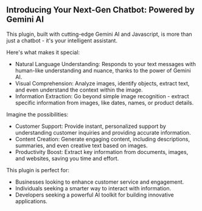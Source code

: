 ## Introducing Your Next-Gen Chatbot: Powered by Gemini AI

This plugin, built with cutting-edge Gemini AI and Javascript, is more than just a chatbot - it's your intelligent assistant.

Here's what makes it special:

* Natural Language Understanding: Responds to your text messages with human-like understanding and nuance, thanks to the power of Gemini AI.
* Visual Comprehension: Analyze images, identify objects, extract text, and even understand the context within the image.
* Information Extraction: Go beyond simple image recognition - extract specific information from images, like dates, names, or product details.

Imagine the possibilities:

* Customer Support: Provide instant, personalized support by understanding customer inquiries and providing accurate information.
* Content Creation: Generate engaging content, including descriptions, summaries, and even creative text based on images.
* Productivity Boost: Extract key information from documents, images, and websites, saving you time and effort.

This plugin is perfect for:

* Businesses looking to enhance customer service and engagement.
* Individuals seeking a smarter way to interact with information.
* Developers seeking a powerful AI toolkit for building innovative applications.
